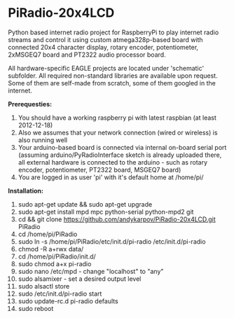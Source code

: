 PiRadio-20x4LCD
=======

Python based internet radio project for RaspberryPi to play internet radio streams and control it using custom atmega328p-based board with 
connected 20x4 character display, rotary encoder, potentiometer, 2xMSGEQ7 board and PT2322 audio processor board.

All hardware-specific EAGLE projects are located under 'schematic' subfolder. 
All required non-standard libraries are available upon request. Some of them are self-made from scratch, some of them googled in the internet.

**Prerequesties:**

1. You should have a working raspberry pi with latest raspbian (at least 2012-12-18)
2. Also we assumes that your network connection (wired or wireless) is also running well
3. Your arduino-based board is connected via internal on-board serial port  
   (assuming arduino/PyRadioInterface sketch is already uploaded there, all external hardware is connected to the arduino - 
   such as rotary encoder, potentiometer, PT2322 board, MSGEQ7 board)
4. You are logged in as user 'pi' with it's default home at /home/pi/ 

**Installation:**

1. sudo apt-get update && sudo apt-get upgrade
2. sudo apt-get install mpd mpc python-serial python-mpd2 git
3. cd && git clone https://github.com/andykarpov/PiRadio-20x4LCD.git PiRadio
4. cd /home/pi/PiRadio
5. sudo ln -s /home/pi/PiRadio/etc/init.d/pi-radio /etc/init.d/pi-radio
6. chmod -R a+rwx data/ 
7. cd /home/pi/PiRadio/init.d/
8. sudo chmod a+x pi-radio
9. sudo nano /etc/mpd - change "localhost" to "any"
10. sudo alsamixer - set a desired output level
11. sudo alsactl store
12. sudo /etc/init.d/pi-radio start
13. sudo update-rc.d pi-radio defaults
14. sudo reboot

